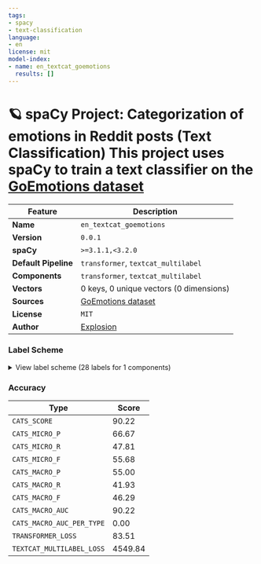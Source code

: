```yaml
---
tags:
- spacy
- text-classification
language:
- en
license: mit
model-index:
- name: en_textcat_goemotions
  results: []
---
```

# 🪐 spaCy Project: Categorization of emotions in Reddit posts (Text Classification) This project uses spaCy to train a text classifier on the [GoEmotions dataset](https://github.com/google-research/google-research/tree/master/goemotions)

| Feature | Description |
| --- | --- |
| **Name** | `en_textcat_goemotions` |
| **Version** | `0.0.1` |
| **spaCy** | `>=3.1.1,<3.2.0` |
| **Default Pipeline** | `transformer`, `textcat_multilabel` |
| **Components** | `transformer`, `textcat_multilabel` |
| **Vectors** | 0 keys, 0 unique vectors (0 dimensions) |
| **Sources** | [GoEmotions dataset](https://github.com/google-research/google-research/tree/master/goemotions) |
| **License** | `MIT` |
| **Author** | [Explosion](explosion.ai) |

### Label Scheme

<details>

<summary>View label scheme (28 labels for 1 components)</summary>

| Component | Labels |
| --- | --- |
| **`textcat_multilabel`** | `admiration`, `amusement`, `anger`, `annoyance`, `approval`, `caring`, `confusion`, `curiosity`, `desire`, `disappointment`, `disapproval`, `disgust`, `embarrassment`, `excitement`, `fear`, `gratitude`, `grief`, `joy`, `love`, `nervousness`, `optimism`, `pride`, `realization`, `relief`, `remorse`, `sadness`, `surprise`, `neutral` |

</details>

### Accuracy

| Type | Score |
| --- | --- |
| `CATS_SCORE` | 90.22 |
| `CATS_MICRO_P` | 66.67 |
| `CATS_MICRO_R` | 47.81 |
| `CATS_MICRO_F` | 55.68 |
| `CATS_MACRO_P` | 55.00 |
| `CATS_MACRO_R` | 41.93 |
| `CATS_MACRO_F` | 46.29 |
| `CATS_MACRO_AUC` | 90.22 |
| `CATS_MACRO_AUC_PER_TYPE` | 0.00 |
| `TRANSFORMER_LOSS` | 83.51 |
| `TEXTCAT_MULTILABEL_LOSS` | 4549.84 |

